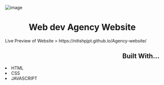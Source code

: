 ![image](https://github.com/nitishpjpt/Agency-website/assets/116824310/e4b87a5f-f6a0-412d-b678-a60ae4e3f375)

<h1 align="center">Web dev Agency Website</h1>
Live Preview of Website > https://nitishpjpt.github.io/Agency-website/


<h2 align="right">Built With...</h2>
<li>HTML</li>
<li>CSS</li>
<li>JAVASCRIPT</li>

   
